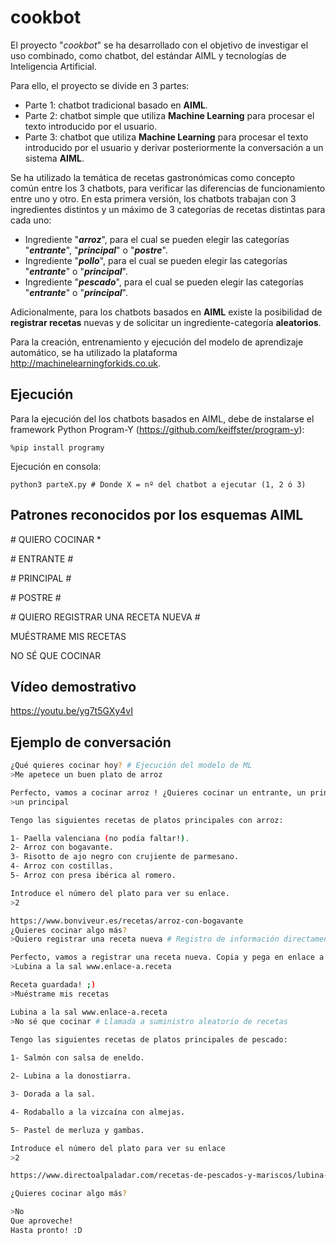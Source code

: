 # cookbot
El proyecto "*cookbot*" se ha desarrollado con el objetivo de investigar el uso combinado, como chatbot, del estándar AIML y tecnologías de Inteligencia Artificial.

Para ello, el proyecto se divide en 3 partes:

* Parte 1: chatbot tradicional basado en **AIML**.
* Parte 2: chatbot simple que utiliza **Machine Learning** para procesar el texto introducido por el usuario.
* Parte 3: chatbot que utiliza **Machine Learning** para procesar el texto introducido por el usuario y derivar posteriormente la conversación a un sistema **AIML**.

Se ha utilizado la temática de recetas gastronómicas como concepto común entre los 3 chatbots, para verificar las diferencias de funcionamiento entre uno y otro.
En esta primera versión, los chatbots trabajan con 3 ingredientes distintos y un máximo de 3 categorías de recetas distintas para cada uno:

* Ingrediente "***arroz***", para el cual se pueden elegir las categorías "***entrante***", "***principal***" o "***postre***".
* Ingrediente "***pollo***", para el cual se pueden elegir las categorías "***entrante***" o "***principal***".
* Ingrediente "***pescado***", para el cual se pueden elegir las categorías "***entrante***" o "***principal***".

Adicionalmente, para los chatbots basados en **AIML** existe la posibilidad de **registrar recetas** nuevas y de solicitar un ingrediente-categoría **aleatorios**.

Para la creación, entrenamiento y ejecución del modelo de aprendizaje automático, se ha utilizado la plataforma http://machinelearningforkids.co.uk.

## Ejecución
Para la ejecución del los chatbots basados en AIML, debe de instalarse el framework Python Program-Y (https://github.com/keiffster/program-y):

`%pip install programy`

Ejecución en consola:

`python3 parteX.py # Donde X = nº del chatbot a ejecutar (1, 2 ó 3)`

## Patrones reconocidos por los esquemas AIML
\# QUIERO COCINAR \*

\# ENTRANTE \#

\# PRINCIPAL \#

\# POSTRE \#

\# QUIERO REGISTRAR UNA RECETA NUEVA \#

MUÉSTRAME MIS RECETAS

NO SÉ QUE COCINAR

## Vídeo demostrativo

https://youtu.be/yg7t5GXy4vI

## Ejemplo de conversación
```bash
¿Qué quieres cocinar hoy? # Ejecución del modelo de ML
>Me apetece un buen plato de arroz

Perfecto, vamos a cocinar arroz ! ¿Quieres cocinar un entrante, un principal o un postre? # Clasificación del topic por ML y envío a AIML
>un principal

Tengo las siguientes recetas de platos principales con arroz: 

1- Paella valenciana (no podía faltar!). 
2- Arroz con bogavante. 
3- Risotto de ajo negro con crujiente de parmesano. 
4- Arroz con costillas. 
5- Arroz con presa ibérica al romero. 

Introduce el número del plato para ver su enlace.
>2

https://www.bonviveur.es/recetas/arroz-con-bogavante 
¿Quieres cocinar algo más?
>Quiero registrar una receta nueva # Registro de información directamente con AIML

Perfecto, vamos a registrar una receta nueva. Copia y pega en enlace a continuación.
>Lubina a la sal www.enlace-a.receta

Receta guardada! ;)
>Muéstrame mis recetas    

Lubina a la sal www.enlace-a.receta
>No sé que cocinar # Llamada a suministro aleatorio de recetas

Tengo las siguientes recetas de platos principales de pescado:
                
1- Salmón con salsa de eneldo.

2- Lubina a la donostiarra.

3- Dorada a la sal.

4- Rodaballo a la vizcaína con almejas.

5- Pastel de merluza y gambas.

Introduce el número del plato para ver su enlace
>2

https://www.directoalpaladar.com/recetas-de-pescados-y-mariscos/lubina-a-la-donostiarra-recetas-de-navidad

¿Quieres cocinar algo más?

>No
Que aproveche! 
Hasta pronto! :D
